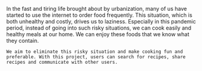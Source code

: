    In the fast and tiring life brought about by urbanization, many of us have started to use the internet to order food frequently. This situation, which is both unhealthy and costly, drives us to laziness. Especially in this pandemic period, instead of going into such risky situations, we can cook easily and healthy meals at our home. We can enjoy these foods that we know what they contain. 
  
	We aim to eliminate this risky situation and make cooking fun and preferable. With this project, users can search for recipes, share recipes and communicate with other users.
